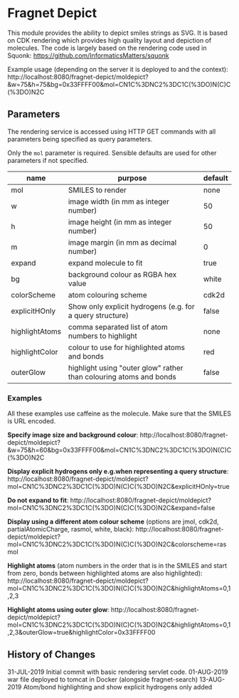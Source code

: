 # Fragnet Depict

This module provides the ability to depict smiles strings as SVG.
It is based on CDK rendering which provides high quality layout and depiction of molecules.
The code is largely based on the rendering code used in Squonk:
https://github.com/InformaticsMatters/squonk

Example usage (depending on the server it is deployed to and the context):
http://localhost:8080/fragnet-depict/moldepict?&w=75&h=75&bg=0x33FFFF00&mol=CN1C%3DNC2%3DC1C(%3DO)N(C)C(%3DO)N2C

## Parameters

The rendering service is accessed using HTTP GET commands with all parameters being specified as
query parameters.

Only the `mol` parameter is required. Sensible defaults are used for other parameters if not specified.

| name           | purpose                                                            | default |
| -------------- | ------------------------------------------------------------------ | ------- |
| mol            | SMILES to render                                                   | none    |
| w              | image width (in mm as integer number)                              | 50      | 
| h              | image height (in mm as integer number)                             | 50      | 
| m              | image margin (in mm as decimal number)                             | 0       |
| expand         | expand molecule to fit                                             | true    |
| bg             | background colour as RGBA hex value                                | white   |
| colorScheme    | atom colouring scheme                                              | cdk2d   |
| explicitHOnly  | Show only explicit hydrogens (e.g. for a query structure)          | false   |
| highlightAtoms | comma separated list of atom numbers to highlight                  | none    |
| highlightColor | colour to use for highlighted atoms and bonds                      | red     |
| outerGlow      | highlight using "outer glow" rather than colouring atoms and bonds | false   |

### Examples

All these examples use caffeine as the molecule. Make sure that the SMILES is URL encoded.

**Specify image size and background colour**:
http://localhost:8080/fragnet-depict/moldepict?&w=75&h=60&bg=0x33FFFF00&mol=CN1C%3DNC2%3DC1C(%3DO)N(C)C(%3DO)N2C

**Display explicit hydrogens only e.g.when representing a query structure**:
http://localhost:8080/fragnet-depict/moldepict?mol=CN1C%3DNC2%3DC1C(%3DO)N(C)C(%3DO)N2C&explicitHOnly=true

**Do not expand to fit**:
http://localhost:8080/fragnet-depict/moldepict?mol=CN1C%3DNC2%3DC1C(%3DO)N(C)C(%3DO)N2C&expand=false

**Display using a different atom colour scheme** (options are jmol, cdk2d, partialAtomicCharge, rasmol, white, black):
http://localhost:8080/fragnet-depict/moldepict?mol=CN1C%3DNC2%3DC1C(%3DO)N(C)C(%3DO)N2C&colorscheme=rasmol

**Highlight atoms** (atom numbers in the order that is in the SMILES and start from zero, bonds between highlighted atoms are also highlighted):
http://localhost:8080/fragnet-depict/moldepict?mol=CN1C%3DNC2%3DC1C(%3DO)N(C)C(%3DO)N2C&highlightAtoms=0,1,2,3

**Highlight atoms using outer glow**:
http://localhost:8080/fragnet-depict/moldepict?mol=CN1C%3DNC2%3DC1C(%3DO)N(C)C(%3DO)N2C&highlightAtoms=0,1,2,3&outerGlow=true&highlightColor=0x33FFFF00



## History of Changes

31-JUL-2019 Initial commit with basic rendering servlet code.
01-AUG-2019 war file deployed to tomcat in Docker (alongside fragnet-search)
13-AUG-2019 Atom/bond highlighting and show explicit hydrogens only added
